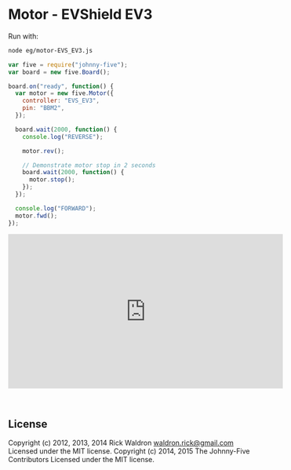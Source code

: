 <!--remove-start-->

# Motor - EVShield EV3

<!--remove-end-->








Run with:
```bash
node eg/motor-EVS_EV3.js
```


```javascript
var five = require("johnny-five");
var board = new five.Board();

board.on("ready", function() {
  var motor = new five.Motor({
    controller: "EVS_EV3",
    pin: "BBM2",
  });

  board.wait(2000, function() {
    console.log("REVERSE");

    motor.rev();

    // Demonstrate motor stop in 2 seconds
    board.wait(2000, function() {
      motor.stop();
    });
  });

  console.log("FORWARD");
  motor.fwd();
});

```





<iframe width="560" height="315" src="https://www.youtube.com/embed/MwI_OzLn0ck" frameborder="0" allowfullscreen></iframe>



&nbsp;

<!--remove-start-->

## License
Copyright (c) 2012, 2013, 2014 Rick Waldron <waldron.rick@gmail.com>
Licensed under the MIT license.
Copyright (c) 2014, 2015 The Johnny-Five Contributors
Licensed under the MIT license.

<!--remove-end-->
